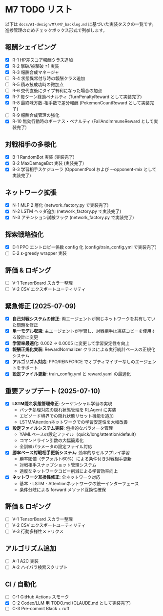 # M7 TODO リスト

以下は `docs/AI-design/M7/M7_backlog.md` に基づいた実装タスクの一覧です。
進捗管理のためチェックボックス形式で列挙します。

## 報酬シェイピング
- [x] R-1 HP差スコア報酬クラス追加
- [x] R-2 撃破/被撃破 ±1 実装
- [x] R-3 報酬合成マネージャ
- [ ] R-4 状態異常付与時の報酬クラス追加
- [ ] R-5 積み技成功時の微加点
- [ ] R-6 交代直後にタイプ有利になった場合の加点
- [x] R-7 毎ターン経過ペナルティ (TurnPenaltyReward として実装完了)
- [x] R-8 最終味方数-相手数で差分報酬 (PokemonCountReward として実装完了)
- [ ] R-9 報酬合成管理の強化
- [x] R-10 無効行動時のボーナス・ペナルティ (FailAndImmuneReward として実装完了)

## 対戦相手の多様化
- [x] B-1 RandomBot 実装 (実装完了)
- [x] B-2 MaxDamageBot 実装 (実装完了)
- [x] B-3 学習相手スケジューラ (OpponentPool および --opponent-mix として実装完了)

## ネットワーク拡張
- [x] N-1 MLP 2 層化 (network_factory.py で実装完了)
- [x] N-2 LSTM ヘッダ追加 (network_factory.py で実装完了)
- [x] N-3 アテンション試験フック (network_factory.py で実装完了)

## 探索戦略強化
- [x] E-1 PPO エントロピー係数 config 化 (config/train_config.yml で実装完了)
- [ ] E-2 ε-greedy wrapper 実装

## 評価 & ロギング
- [ ] V-1 TensorBoard スカラー整理
- [ ] V-2 CSV エクスポートユーティリティ

## 緊急修正 (2025-07-09)
- [x] **自己対戦システムの修正**: 両エージェントが同じネットワークを共有していた問題を修正
- [x] **単一モデル収束**: 主エージェントが学習し、対戦相手は凍結コピーを使用する設計に変更
- [x] **学習率最適化**: 0.002 → 0.0005 に変更して学習安定性を向上
- [x] **報酬正規化実装**: RewardNormalizer クラスによる実行統計ベースの正規化システム
- [x] **アルゴリズム対応**: PPO/REINFORCE でオプティマイザーなしのエージェントをサポート
- [x] **設定ファイル更新**: train_config.yml と reward.yaml の最適化

## 重要アップデート (2025-07-10)
- [x] **LSTM隠れ状態管理修正**: シーケンシャル学習の実現
  - バッチ処理対応の隠れ状態管理を RLAgent に実装
  - エピソード境界での隠れ状態リセット機能を追加
  - LSTM/Attentionネットワークでの学習安定性を大幅改善
- [x] **設定ファイルシステム実装**: 包括的なパラメータ管理
  - YAMLベースの設定ファイル（quick/long/attention/default）
  - コマンドライン引数の大幅簡素化
  - 全訓練パラメータの設定ファイル対応
- [x] **勝率ベース対戦相手更新システム**: 効率的なセルフプレイ学習
  - 勝率閾値（デフォルト60%）による条件付き対戦相手更新
  - 対戦相手スナップショット管理システム
  - 過度なネットワークコピー削減による学習効率向上
- [x] **ネットワーク互換性修正**: 全ネットワーク対応
  - 基本・LSTM・Attentionネットワークの統一インターフェース
  - 条件分岐による forward メソッド互換性確保

## 評価 & ロギング
- [ ] V-1 TensorBoard スカラー整理
- [ ] V-2 CSV エクスポートユーティリティ
- [ ] V-3 行動多様性メトリクス

## アルゴリズム追加
- [ ] A-1 A2C 実装
- [ ] A-2 ハイパラ検索スクリプト

## CI / 自動化
- [ ] C-1 GitHub Actions スモーク
- [x] C-2 Codex/LLM 用 TODO.md (CLAUDE.md として実装完了)
- [ ] C-3 Pre-commit Black + ruff
